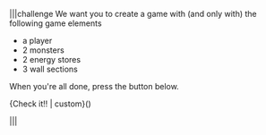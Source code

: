 |||challenge
We want you to create a game with (and only with) the following game elements

- a player
- 2 monsters
- 2 energy stores
- 3 wall sections

When you're all done, press the button below.

{Check it!! | custom}()

|||